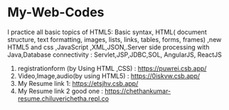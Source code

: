 # My-Web-Codes
I practice all basic topics of HTML5: Basic syntax, HTML( document structure, text formatting, images, lists, links, tables, forms, frames) ,new HTML5 and css ,JavaScript ,XML,JSON,.Server side processing with Java,Database connectivity : Servlet,JSP,JDBC,SOL, AngularJS, ReactJS

1. registrationform (by Using HTML ,CSS) : https://puwrei.csb.app/
2. Video,Image,audio(by using HTML5) : https://0iskvw.csb.app/
3. My Resume link 1: https://etsjhv.csb.app/
4. My Resume link 2 good one : https://chethankumar-resume.chiluverichetha.repl.co
